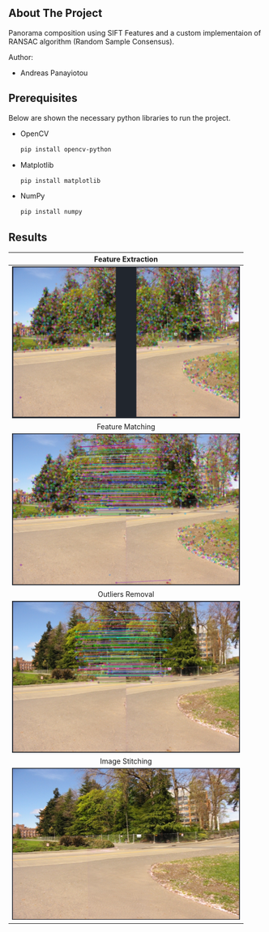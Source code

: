 <!-- ABOUT THE PROJECT -->
## About The Project

Panorama composition using SIFT Features and a custom implementaion of RANSAC algorithm (Random Sample Consensus).

Author:
* Andreas Panayiotou

## Prerequisites

Below are shown the necessary python libraries to run the project. 
* OpenCV
  ```sh
  pip install opencv-python
  ```
* Matplotlib
  ```sh
  pip install matplotlib
  ```
* NumPy
  ```sh
  pip install numpy
  ```
## Results
Feature Extraction        |
:------------------------:|
<img src="DemoImages/ExtractFeatures.PNG" width="450" height="300">  |
Feature Matching |
<img src="DemoImages/FeatureMatching.PNG" width="450" height="300"> |
Outliers Removal |
<img src="DemoImages/OutliersRemoval.PNG" width="450" height="300"> |
Image  Stitching |
<img src="DemoImages/Stitching.PNG" width="450" height="300"> |
